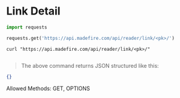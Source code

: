 # Link Detail

```python
import requests

requests.get('https://api.madefire.com/api/reader/link/<pk>/')
```

```shell
curl "https://api.madefire.com/api/reader/link/<pk>/"
```

```javascript
```

> The above command returns JSON structured like this:

```json
{}
```

Allowed Methods: GET, OPTIONS



